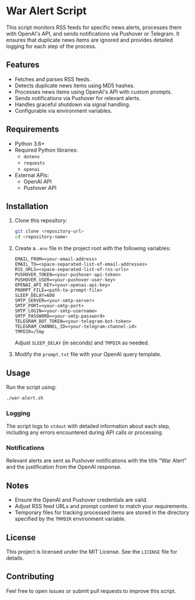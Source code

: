 # War Alert Script

This script monitors RSS feeds for specific news alerts, processes them with OpenAI's API, and sends notifications via Pushover or Telegram. It ensures that duplicate news items are ignored and provides detailed logging for each step of the process.

## Features

- Fetches and parses RSS feeds.
- Detects duplicate news items using MD5 hashes.
- Processes news items using OpenAI's API with custom prompts.
- Sends notifications via Pushover for relevant alerts.
- Handles graceful shutdown via signal handling.
- Configurable via environment variables.

## Requirements

- Python 3.6+
- Required Python libraries:
  - `dotenv`
  - `requests`
  - `openai`
- External APIs:
  - OpenAI API
  - Pushover API

## Installation

1. Clone this repository:
   ```bash
   git clone <repository-url>
   cd <repository-name>
   ```

2. Create a `.env` file in the project root with the following variables:
   ```env
   EMAIL_FROM=<your-email-address>
   EMAIL_TO=<space-separated-list-of-email-addresses>
   RSS_URLS=<space-separated-list-of-rss-urls>
   PUSHOVER_TOKEN=<your-pushover-api-token>
   PUSHOVER_USER=<your-pushover-user-key>
   OPENAI_API_KEY=<your-openai-api-key>
   PROMPT_FILE=<path-to-prompt-file>
   SLEEP_DELAY=600
   SMTP_SERVER=<your-smtp-server>
   SMTP_PORT=<your-smtp-port>
   SMTP_LOGIN=<your-smtp-username>
   SMTP_PASSWORD=<your-smtp-password>
   TELEGRAM_BOT_TOKEN=<your-telegram-bot-token>
   TELEGRAM_CHANNEL_ID=<your-telegram-channel-id>
   TMPDIR=/tmp
   ```
   Adjust `SLEEP_DELAY` (in seconds) and `TMPDIR` as needed.

3. Modify the `prompt.txt` file with your OpenAI query template.

## Usage

Run the script using:
```bash
./war-alert.sh
```

### Logging
The script logs to `stdout` with detailed information about each step, including any errors encountered during API calls or processing.

### Notifications
Relevant alerts are sent as Pushover notifications with the title "War Alert" and the justification from the OpenAI response.

## Notes

- Ensure the OpenAI and Pushover credentials are valid.
- Adjust RSS feed URLs and prompt content to match your requirements.
- Temporary files for tracking processed items are stored in the directory specified by the `TMPDIR` environment variable.

## License

This project is licensed under the MIT License. See the `LICENSE` file for details.

## Contributing

Feel free to open issues or submit pull requests to improve this script.

